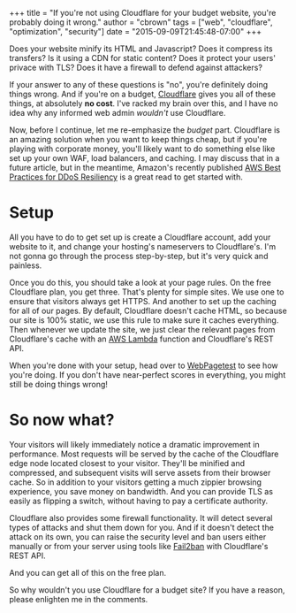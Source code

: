 +++
title = "If you're not using Cloudflare for your budget website, you're probably doing it wrong."
author = "cbrown"
tags = ["web", "cloudflare", "optimization", "security"]
date = "2015-09-09T21:45:48-07:00"
+++

Does your website minify its HTML and Javascript? Does it compress its transfers? Is it using a CDN for static content? Does it protect your users' privace with TLS? Does it have a firewall to defend against attackers?

If your answer to any of these questions is "no", you're definitely doing things wrong. And if you're on a budget, [Cloudflare](https://www.cloudflare.com) gives you all of these things, at absolutely **no cost**. I've racked my brain over this, and I have no idea why any informed web admin *wouldn't* use Cloudflare.

Now, before I continue, let me re-emphasize the *budget* part. Cloudflare is an amazing solution when you want to keep things cheap, but if you're playing with corporate money, you'll likely want to do something else like set up your own WAF, load balancers, and caching. I may discuss that in a future article, but in the meantime, Amazon's recently published [AWS Best Practices for DDoS
Resiliency](https://d0.awsstatic.com/whitepapers/DDoS_White_Paper_June2015.pdf) is a great read to get started with.

Setup
=====

All you have to do to get set up is create a Cloudflare account, add your website to it, and change your hosting's nameservers to Cloudflare's. I'm not gonna go through the process step-by-step, but it's very quick and painless.

Once you do this, you should take a look at your page rules. On the free Cloudflare plan, you get three. That's plenty for simple sites. We use one to ensure that visitors always get HTTPS. And another to set up the caching for all of our pages. By default, Cloudflare doesn't cache HTML, so because our site is 100% static, we use this rule to make sure it caches everything. Then whenever we update the site, we just clear the relevant pages from Cloudflare's cache with an [AWS Lambda](https://aws.amazon.com/lambda/) function and Cloudflare's REST API.

When you're done with your setup, head over to [WebPagetest](http://www.webpagetest.org/) to see how you're doing. If you don't have near-perfect scores in everything, you might still be doing things wrong!

So now what?
============

Your visitors will likely immediately notice a dramatic improvement in performance. Most requests will be served by the cache of the Cloudflare edge node located closest to your visitor. They'll be minified and compressed, and subsequent visits will serve assets from their browser cache. So in addition to your visitors getting a much zippier browsing experience, you save money on bandwidth. And you can provide TLS as easily as flipping a switch, without having to pay a certificate authority.

Cloudflare also provides some firewall functionality. It will detect several types of attacks and shut them down for you. And if it doesn't detect the attack on its own, you can raise the security level and ban users either manually or from your server using tools like [Fail2ban](http://www.fail2ban.org/) with Cloudflare's REST API.

And you can get all of this on the free plan.

So why wouldn't you use Cloudflare for a budget site? If you have a reason, please enlighten me in the comments.